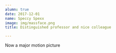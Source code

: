 ```yaml
---
alumn: true
date: 2017-12-01
name: Speccy Spexx
image: img/massface.png
title: Distinguished professor and nice colleague

---
```

Now a major motion picture
